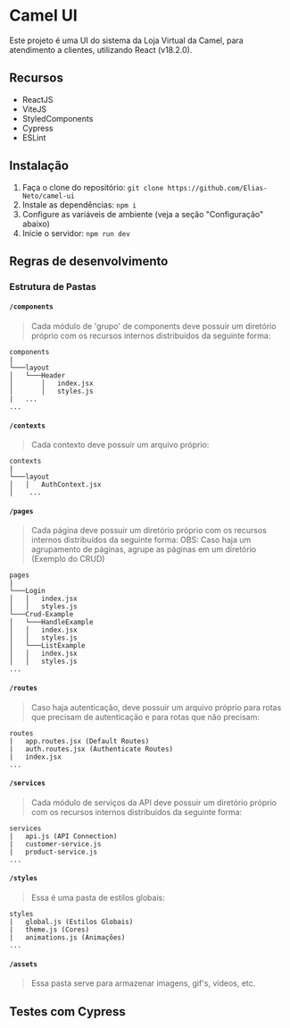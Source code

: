 # Camel UI

Este projeto é uma UI do sistema da Loja Virtual da Camel, para atendimento a clientes, utilizando React (v18.2.0).

## Recursos

- ReactJS
- ViteJS
- StyledComponents
- Cypress
- ESLint

## Instalação

1. Faça o clone do repositório: `git clone https://github.com/Elias-Neto/camel-ui`
2. Instale as dependências: `npm i`
3. Configure as variáveis de ambiente (veja a seção "Configuração" abaixo)
4. Inicie o servidor: `npm run dev`

## Regras de desenvolvimento

### Estrutura de Pastas

#### `/components`

> Cada módulo de 'grupo' de components deve possuir um diretório próprio com os recursos internos distribuídos da seguinte forma:

```
components
|
└───layout
│   └───Header
│       │   index.jsx
│       │   styles.js
|   ...
...
```

#### `/contexts`

> Cada contexto deve possuir um arquivo próprio:

```
contexts
|
└───layout
│   │   AuthContext.jsx
│    ...
```

#### `/pages`

> Cada página deve possuir um diretório próprio com os recursos internos distribuídos da seguinte forma:
> OBS: Caso haja um agrupamento de páginas, agrupe as páginas em um diretório (Exemplo do CRUD)

```
pages
|
└───Login
│   │   index.jsx
│   │   styles.js
└───Crud-Example
│   └───HandleExample
│   │   index.jsx
│   │   styles.js
│   └───ListExample
│   │   index.jsx
│   │   styles.js
...
```

#### `/routes`

> Caso haja autenticação, deve possuir um arquivo próprio para rotas que precisam de autenticação e para rotas que não precisam:

```
routes
|   app.routes.jsx (Default Routes)
|   auth.routes.jsx (Authenticate Routes)
|   index.jsx
...
```

#### `/services`

> Cada módulo de serviços da API deve possuir um diretório próprio com os recursos internos distribuídos da seguinte forma:

```
services
|   api.js (API Connection)
|   customer-service.js
|   product-service.js
...
```

#### `/styles`

> Essa é uma pasta de estilos globais:

```
styles
|   global.js (Estilos Globais)
|   theme.js (Cores)
|   animations.js (Animações)
...
```

#### `/assets`

> Essa pasta serve para armazenar imagens, gif's, vídeos, etc.

## Testes com Cypress
